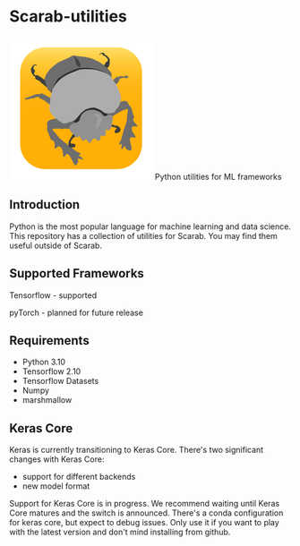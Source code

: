 # Scarab-utilities
![Scarab Icon](https://github.com/giild/ScarabApp/blob/main/images/kscarab_bw_256_icon.png)
Python utilities for ML frameworks

## Introduction
Python is the most popular language for machine learning and data science. This repository has a collection of utilities for Scarab. You may find them useful outside of Scarab. 

## Supported Frameworks
Tensorflow - supported

pyTorch - planned for future release

## Requirements

* Python 3.10
* Tensorflow 2.10
* Tensorflow Datasets
* Numpy
* marshmallow

## Keras Core

Keras is currently transitioning to Keras Core. There's two significant changes with Keras Core:

* support for different backends
* new model format

Support for Keras Core is in progress. We recommend waiting until Keras Core matures and the switch is announced. There's a conda configuration for keras core, but expect to debug issues. Only use it if you want to play with the latest version and don't mind installing from github.
